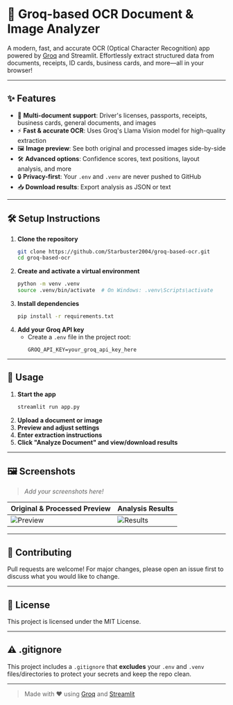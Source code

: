 # 🚀 Groq-based OCR Document & Image Analyzer

A modern, fast, and accurate OCR (Optical Character Recognition) app powered by [Groq](https://groq.com/) and Streamlit. Effortlessly extract structured data from documents, receipts, ID cards, business cards, and more—all in your browser!

---

## ✨ Features
- 📄 **Multi-document support**: Driver's licenses, passports, receipts, business cards, general documents, and images
- ⚡ **Fast & accurate OCR**: Uses Groq's Llama Vision model for high-quality extraction
- 🖼️ **Image preview**: See both original and processed images side-by-side
- 🛠️ **Advanced options**: Confidence scores, text positions, layout analysis, and more
- 🔒 **Privacy-first**: Your `.env` and `.venv` are never pushed to GitHub
- 📥 **Download results**: Export analysis as JSON or text

---

## 🛠️ Setup Instructions

1. **Clone the repository**
   ```bash
   git clone https://github.com/Starbuster2004/groq-based-ocr.git
   cd groq-based-ocr
   ```
2. **Create and activate a virtual environment**
   ```bash
   python -m venv .venv
   source .venv/bin/activate  # On Windows: .venv\Scripts\activate
   ```
3. **Install dependencies**
   ```bash
   pip install -r requirements.txt
   ```
4. **Add your Groq API key**
   - Create a `.env` file in the project root:
     ```
     GROQ_API_KEY=your_groq_api_key_here
     ```

---

## 🚦 Usage

1. **Start the app**
   ```bash
   streamlit run app.py
   ```
2. **Upload a document or image**
3. **Preview and adjust settings**
4. **Enter extraction instructions**
5. **Click "Analyze Document" and view/download results**

---

## 🖼️ Screenshots

> _Add your screenshots here!_

| Original & Processed Preview | Analysis Results |
|-----------------------------|-----------------|
| ![Preview](screenshots/preview.png) | ![Results](screenshots/results.png) |

---

## 🤝 Contributing

Pull requests are welcome! For major changes, please open an issue first to discuss what you would like to change.

---

## 📄 License

This project is licensed under the MIT License.

---

## ⚠️ .gitignore

This project includes a `.gitignore` that **excludes** your `.env` and `.venv` files/directories to protect your secrets and keep the repo clean.

---

> Made with ❤️ using [Groq](https://groq.com/) and [Streamlit](https://streamlit.io/) 